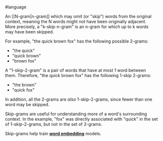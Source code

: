 #language

An [[N-gram|n-gram]] which may omit (or &quot;skip&quot;) words from the original
context, meaning the N words might not have been originally adjacent. More
precisely, a &quot;k-skip-n-gram&quot; is an n-gram for which up to k words may have
been skipped.

For example, &quot;the quick brown fox&quot; has the following possible 2-grams:

<ul>
<li>&quot;the quick&quot;</li>
<li>&quot;quick brown&quot;</li>
<li>&quot;brown fox&quot;</li>
</ul>

A &quot;1-skip-2-gram&quot; is a pair of words that have at most 1 word between them.
Therefore, &quot;the quick brown fox&quot; has the following 1-skip 2-grams:

<ul>
<li>&quot;the brown&quot;</li>
<li>&quot;quick fox&quot;</li>
</ul>

In addition, all the 2-grams are <em>also</em> 1-skip-2-grams, since fewer
than one word may be skipped.

Skip-grams are useful for understanding more of a word&#39;s surrounding context.
In the example, &quot;fox&quot; was directly associated with &quot;quick&quot; in the set of
1-skip-2-grams, but not in the set of 2-grams.

Skip-grams help train
<a href="/machine-learning/glossary#word-embedding"><strong>word embedding</strong></a> models.

